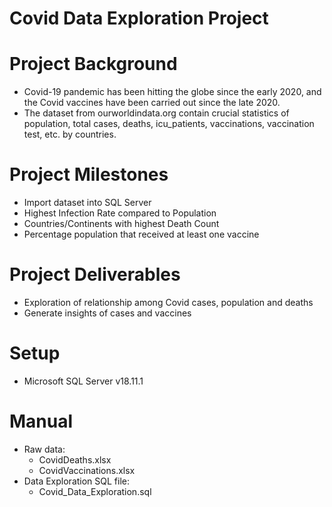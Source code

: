 # Covid Data Exploration Project

# Project Background

- Covid-19 pandemic has been hitting the globe since the early 2020, and the Covid vaccines have been carried out since the late 2020.
- The dataset from ourworldindata.org contain crucial statistics of population, total cases, deaths, icu_patients, vaccinations, vaccination test, etc. by countries.

# Project Milestones

- Import dataset into SQL Server
- Highest Infection Rate compared to Population
- Countries/Continents with highest Death Count
- Percentage population that received at least one vaccine

# Project Deliverables

- Exploration of relationship among Covid cases, population and deaths
- Generate insights of cases and vaccines

# Setup

- Microsoft SQL Server v18.11.1

# Manual

- Raw data:
  - CovidDeaths.xlsx
  - CovidVaccinations.xlsx
- Data Exploration SQL file:
  - Covid_Data_Exploration.sql

